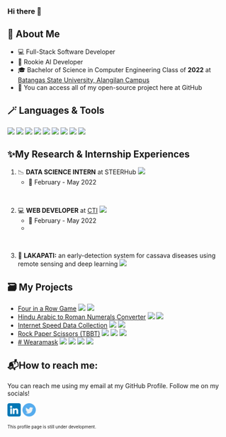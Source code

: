 ### Hi there 👋

## :book: About Me
- 💻 Full-Stack Software Developer
- 🧠 Rookie AI Developer
- 🎓 Bachelor of Science in Computer Engineering Class of **2022** at [Batangas State University, Alangilan Campus](batstate-u.edu.ph)
- 📂 You can access all of my open-source project here at GitHub

## 🪄 Languages & Tools
<img src="https://img.shields.io/badge/Python-FFD43B?style=for-the-badge&logo=python&logoColor=blue" height="25em"> <img src="https://img.shields.io/badge/Pandas-2C2D72?style=for-the-badge&logo=pandas&logoColor=white" height="25em"> <img src="https://img.shields.io/badge/TensorFlow-FF6F00?style=for-the-badge&logo=tensorflow&logoColor=white" height="25em"> <img src="https://img.shields.io/badge/JavaScript-323330?style=for-the-badge&logo=javascript&logoColor=F7DF1E" height="25em"> <img src="https://img.shields.io/badge/Node.js-339933?style=for-the-badge&logo=nodedotjs&logoColor=white" height="25em"> <img src="https://img.shields.io/badge/Express.js-000000?style=for-the-badge&logo=express&logoColor=white" height="25em"> <img src="https://img.shields.io/badge/MongoDB-4EA94B?style=for-the-badge&logo=mongodb&logoColor=white" height="25em"> <img src="https://img.shields.io/badge/React-20232A?style=for-the-badge&logo=react&logoColor=61DAFB" height="25em"> <img src="https://img.shields.io/badge/GitHub-100000?style=for-the-badge&logo=github&logoColor=white" height="25em">

## ✨My Research & Internship Experiences
1. 📉 **DATA SCIENCE INTERN** at STEERHub <img src="https://img.shields.io/badge/OJT-purple" height="10em"/>
    - 📅 February - May 2022

<br>

2. 💻 **WEB DEVELOPER** at [CTI](http://cti.batstate-u.edu.ph) <img src="https://img.shields.io/badge/OJT-purple" height="10em"/>
    - 📅 February - May 2022
    -

<br>

3. 📖 **LAKAPATI:** an early-detection system for cassava diseases using remote sensing and deep learning <img src="https://img.shields.io/badge/Research-black" height="10em"/>

## 🗃️ My Projects
* [Four in a Row Game](https://github.com/silvaej/4iar) <img src="https://img.shields.io/badge/Python-green" height="10em"/> <img src="https://img.shields.io/badge/OOP-blue" height="10em"/>
* [Hindu Arabic to Roman Numerals Converter](https://github.com/silvaej/atrnc) <img src="https://img.shields.io/badge/Python-green" height="10em"/> <img src="https://img.shields.io/badge/GUI-red" height="10em"/>
* [Internet Speed Data Collection](https://github.com/silvaej/icf) <img src="https://img.shields.io/badge/Python-green" height="10em"/> <img src="https://img.shields.io/badge/CLI-grey" height="10em"/>
* [Rock Paper Scissors (TBBT)](https://github.com/silvaej/rpsext) <img src="https://img.shields.io/badge/Python-green" height="10em"/> <img src="https://img.shields.io/badge/OOP-blue" height="10em"/> <img src="https://img.shields.io/badge/Algorithms-orange" height="10em"/>
* [# Wearamask](https://github.com/silvaej/wam) <img src="https://img.shields.io/badge/Python-green" height="10em"/> <img src="https://img.shields.io/badge/GUI-red" height="10em"/> <img src="https://img.shields.io/badge/Deep Learning-yellow" height="10em"/> <img src="https://img.shields.io/badge/Research-black" height="10em"/>

## 📬How to reach me:
You can reach me using my email at my GitHub Profile. Follow me on my socials!

[<img src="linkedin.png" height="30em" align="center" alt="Follow EJ on LinkedIn"/>](https://linkedin.com/in/ejsilva) [<img src="twitter.png" height="30em" align="center" alt="Follow EJ on Twitter"/>](https://twitter.com/zlbss)

<sub><sup>This profile page is still under development.</sup></sub>
